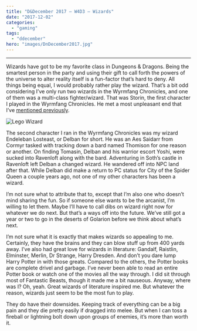 ```yaml
---
title: "D&December 2017 – W4D3 – Wizards"
date: "2017-12-02"
categories: 
  - "gaming"
tags: 
  - "ddecember"
hero: "images/DnDecember2017.jpg"
---
```


* * *

Wizards have got to be my favorite class in Dungeons & Dragons. Being the smartest person in the party and using their gift to call forth the powers of the universe to alter reality itself is a fun-factor that’s hard to deny. All things being equal, I would probably rather play the wizard. That’s a bit odd considering I’ve only run two wizards in the Wyrmfang Chronicles, and one of them was a multi-class fighter/wizard. That was Storin, the first character I played in the Wyrmfang Chronicles. He met a most unpleasant end that I’ve [mentioned previously](https://gaming.barretblake.com/2017/11/23/character-portrait-storinthalasin/).

![Lego Wizard](images/wizard-240x300.jpg)

The second character I ran in the Wyrmfang Chronicles was my wizard Endeleban Losteast, or Delban for short. He was an Aes Saidarr from Cormyr tasked with tracking down a bard named Thomison for one reason or another. On finding Tomasin, Delban and his warrior escort Yoshi, were sucked into Ravenloft along with the bard. Adventuring in Soth’s castle in Ravenloft left Delban a changed wizard. He wandered off into NPC land after that. While Delban did make a return to PC status for City of the Spider Queen a couple years ago, not one of my other characters has been a wizard.

I’m not sure what to attribute that to, except that I’m also one who doesn’t mind sharing the fun. So if someone else wants to be the arcanist, I’m willing to let them. Maybe I’ll have to call dibs on wizard right now for whatever we do next. But that’s a ways off into the future. We’ve still got a year or two to go in the deserts of Golarion before we think about what’s next.

I’m not sure what it is exactly that makes wizards so appealing to me. Certainly, they have the brains and they can blow stuff up from 400 yards away. I’ve also had great love for wizards in literature: Gandalf, Raistlin, Elminster, Merlin, Dr Strange, Harry Dresden. And don’t you dare lump Harry Potter in with those greats. Compared to the others, the Potter books are complete drivel and garbage. I’ve never been able to read an entire Potter book or watch one of the movies all the way through. I did sit through most of Fantastic Beasts, though it made me a bit nauseous. Anyway, where was I? Oh, yeah. Great wizards of literature inspired me. But whatever the reason, wizards just seem to be the most fun to play.

They do have their downsides. Keeping track of everything can be a big pain and they die pretty easily if dragged into melee. But when I can toss a fireball or lightning bolt down upon groups of enemies, it’s more than worth it.

